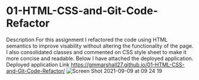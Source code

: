 # 01-HTML-CSS-and-Git-Code-Refactor
Description
For this assignment I refactored the code using HTML semantics to improve visability without altering the functionality of the page. I also consolidated classes and commented on CSS style sheet to make it more concise and readable. Below I have attached the deployed application.
Deployed application Link
https://gmmarshall27.github.io/01-HTML-CSS-and-Git-Code-Refactor/
![Screen Shot 2021-09-09 at 09 24 19](https://user-images.githubusercontent.com/84820751/132727343-659d82f3-f9a9-482c-8c22-ff0ff5f4107d.png)